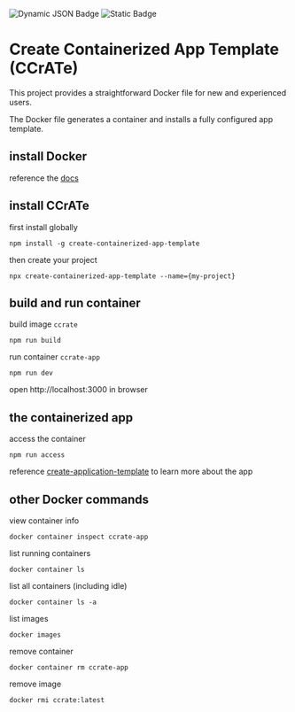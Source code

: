 ![Dynamic JSON Badge](https://img.shields.io/badge/dynamic/json?url=https%3A%2F%2Fraw.githubusercontent.com%2FdaveKontro%2Fcreate-containerized-app-template%2Fmain%2Fpackage.json&query=%24.engines.node&logo=nodedotjs&label=node&labelColor=%23182f37&color=%23e2b432)
![Static Badge](https://img.shields.io/badge/npm-v10.2.4-%23e2b432?logo=npm&labelColor=%23182f37)

# Create Containerized App Template (CCrATe)
This project provides a straightforward Docker file for new and experienced users.

The Docker file generates a container and installs a fully configured app template.

## install Docker
reference the [docs](https://docs.docker.com/engine/install/)

## install CCrATe
first install globally  
```
npm install -g create-containerized-app-template
```

then create your project  
```
npx create-containerized-app-template --name={my-project}
```

## build and run container
build image `ccrate`
```
npm run build
```

run container `ccrate-app`
```
npm run dev
```

open http://localhost:3000 in browser

## the containerized app
access the container
```
npm run access
```

reference [create-application-template](https://www.npmjs.com/package/create-application-template) to learn more about the app

## other Docker commands
view container info
```
docker container inspect ccrate-app
```

list running containers
```
docker container ls
```

list all containers (including idle)
```
docker container ls -a
```

list images
```
docker images
```

remove container
```
docker container rm ccrate-app
```

remove image
```
docker rmi ccrate:latest
```
